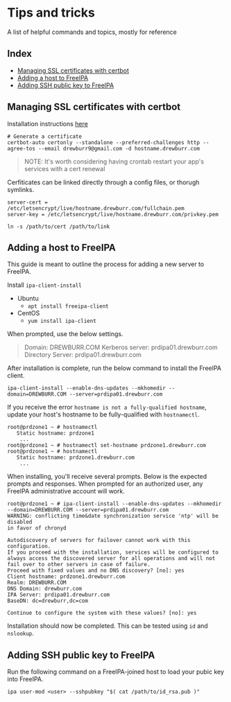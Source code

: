 # Tips and tricks

A list of helpful commands and topics, mostly for reference

## Index

- [Managing SSL certificates with certbot](#Managing-SSL-certificates-with-certbot)
- [Adding a host to FreeIPA](#Adding-a-host-to-FreeIPA)
- [Adding SSH public key to FreeIPA](#Adding-SSH-public-key-to-FreeIPA)

## Managing SSL certificates with certbot

Installation instructions [here](https://certbot.eff.org/lets-encrypt/centosrhel8-other)

```shell
# Generate a certificate
certbot-auto certonly --standalone --preferred-challenges http --agree-tos --email drewburr9@gmail.com -d hostname.drewburr.com
```

> NOTE: It's worth considering having crontab restart your app's services with a cert renewal

Cerfiticates can be linked directly through a config files, or thorugh symlinks.

```text
server-cert = /etc/letsencrypt/live/hostname.drewburr.com/fullchain.pem
server-key = /etc/letsencrypt/live/hostname.drewburr.com/privkey.pem
```

```shell
ln -s /path/to/cert /path/to/link
```

## Adding a host to FreeIPA

This guide is meant to outline the process for adding a new server to FreeIPA.

Install `ipa-client-install`

- Ubuntu
  - `apt install freeipa-client`
- CentOS
  - `yum install ipa-client`

When prompted, use the below settings.

> Domain: DREWBURR.COM
> Kerberos server: prdipa01.drewburr.com
> Directory Server: prdipa01.drewburr.com

After installation is complete, run the below command to install the FreeIPA client.

```shell
ipa-client-install --enable-dns-updates --mkhomedir --domain=DREWBURR.COM --server=prdipa01.drewburr.com
```

If you receive the error `hostname is not a fully-qualified hostname`, update your host's hostname to be fully-qualified with `hostnamectl`.

```shell
root@prdzone1 ~ # hostnamectl
   Static hostname: prdzone1
    ...
root@prdzone1 ~ # hostnamectl set-hostname prdzone1.drewburr.com
root@prdzone1 ~ # hostnamectl
   Static hostname: prdzone1.drewburr.com
    ...
```

When installing, you'll receive several prompts. Below is the expected prompts and responses. When prompted for an authorized user, any FreeIPA administrative account will work.

```shell
root@prdzone1 ~ # ipa-client-install --enable-dns-updates --mkhomedir --domain=DREWBURR.COM --server=prdipa01.drewburr.com
WARNING: conflicting time&date synchronization service 'ntp' will be disabled
in favor of chronyd

Autodiscovery of servers for failover cannot work with this configuration.
If you proceed with the installation, services will be configured to always access the discovered server for all operations and will not fail over to other servers in case of failure.
Proceed with fixed values and no DNS discovery? [no]: yes
Client hostname: prdzone1.drewburr.com
Realm: DREWBURR.COM
DNS Domain: drewburr.com
IPA Server: prdipa01.drewburr.com
BaseDN: dc=drewburr,dc=com

Continue to configure the system with these values? [no]: yes
```

Installation should now be completed. This can be tested using `id` and `nslookup`.

## Adding SSH public key to FreeIPA

Run the following command on a FreeIPA-joined host to load your pubic key into FreeIPA.

`ipa user-mod <user> --sshpubkey "$( cat /path/to/id_rsa.pub )"`
